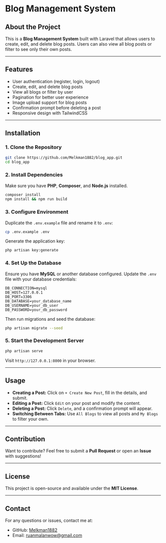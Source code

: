 # Blog Management System

##  About the Project
This is a **Blog Management System** built with Laravel that allows users to create, edit, and delete blog posts. Users can also view all blog posts or filter to see only their own posts.

---

##  Features
- User authentication (register, login, logout)
- Create, edit, and delete blog posts
- View all blogs or filter by user
- Pagination for better user experience
- Image upload support for blog posts
- Confirmation prompt before deleting a post
- Responsive design with TailwindCSS

---

##  Installation

### **1. Clone the Repository**
```sh
git clone https://github.com/Melkman1882/blog_app.git
cd blog_app
```

### **2. Install Dependencies**
Make sure you have **PHP**, **Composer**, and **Node.js** installed.
```sh
composer install
npm install && npm run build
```

### **3. Configure Environment**
Duplicate the `.env.example` file and rename it to `.env`:
```sh
cp .env.example .env
```
Generate the application key:
```sh
php artisan key:generate
```

### **4. Set Up the Database**
Ensure you have **MySQL** or another database configured. Update the `.env` file with your database credentials:
```
DB_CONNECTION=mysql
DB_HOST=127.0.0.1
DB_PORT=3306
DB_DATABASE=your_database_name
DB_USERNAME=your_db_user
DB_PASSWORD=your_db_password
```
Then run migrations and seed the database:
```sh
php artisan migrate --seed
```

### **5. Start the Development Server**
```sh
php artisan serve
```
Visit `http://127.0.0.1:8000` in your browser.

---


##  Usage
- **Creating a Post:** Click on `+ Create New Post`, fill in the details, and submit.
- **Editing a Post:** Click `Edit` on your post and modify the content.
- **Deleting a Post:** Click `Delete`, and a confirmation prompt will appear.
- **Switching Between Tabs:** Use `All Blogs` to view all posts and `My Blogs` to filter your own.

---

##  Contribution
Want to contribute? Feel free to submit a **Pull Request** or open an **Issue** with suggestions!

---

##  License
This project is open-source and available under the **MIT License**.

---

##  Contact
For any questions or issues, contact me at:
- GitHub: [Melkman1882](https://github.com/Melkman1882)
- Email: ruanmalanwow@gmail.com

